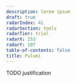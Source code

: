 ```yaml
---
description: lorem ipsum
draft: true
radarIndex: 41
radarSection: tools
radarTier: trial
radarX: 253
radarY: 107
table-of-contents: false
title: Pulumi
---
```


TODO justification
